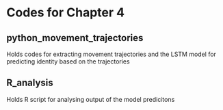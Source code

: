 # Codes for Chapter 4

## python_movement_trajectories
Holds codes for extracting movement trajectories and the LSTM model for predicting identity based on the trajectories

## R_analysis
Holds R script for analysing output of the model predicitons
